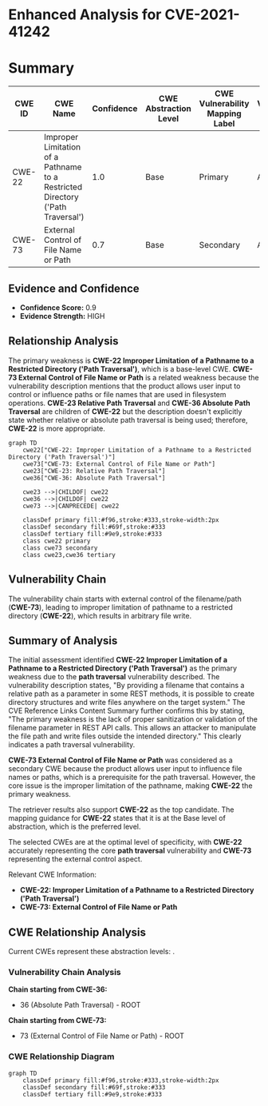 # Enhanced Analysis for CVE-2021-41242

# Summary
| CWE ID | CWE Name | Confidence | CWE Abstraction Level | CWE Vulnerability Mapping Label | CWE-Vulnerability Mapping Notes |
|---|---|---|---|---|---|
| CWE-22 | Improper Limitation of a Pathname to a Restricted Directory ('Path Traversal') | 1.0 | Base | Primary | Allowed |
| CWE-73 | External Control of File Name or Path | 0.7 | Base | Secondary | Allowed |

## Evidence and Confidence

*   **Confidence Score:** 0.9
*   **Evidence Strength:** HIGH

## Relationship Analysis
The primary weakness is **CWE-22 Improper Limitation of a Pathname to a Restricted Directory ('Path Traversal')**, which is a base-level CWE. **CWE-73 External Control of File Name or Path** is a related weakness because the vulnerability description mentions that the product allows user input to control or influence paths or file names that are used in filesystem operations. **CWE-23 Relative Path Traversal** and **CWE-36 Absolute Path Traversal** are children of **CWE-22** but the description doesn't explicitly state whether relative or absolute path traversal is being used; therefore, **CWE-22** is more appropriate.

```mermaid
graph TD
    cwe22["CWE-22: Improper Limitation of a Pathname to a Restricted Directory ('Path Traversal')"]
    cwe73["CWE-73: External Control of File Name or Path"]
    cwe23["CWE-23: Relative Path Traversal"]
    cwe36["CWE-36: Absolute Path Traversal"]
    
    cwe23 -->|CHILDOF| cwe22
    cwe36 -->|CHILDOF| cwe22
    cwe73 -->|CANPRECEDE| cwe22
    
    classDef primary fill:#f96,stroke:#333,stroke-width:2px
    classDef secondary fill:#69f,stroke:#333
    classDef tertiary fill:#9e9,stroke:#333
    class cwe22 primary
    class cwe73 secondary
    class cwe23,cwe36 tertiary
```

## Vulnerability Chain
The vulnerability chain starts with external control of the filename/path (**CWE-73**), leading to improper limitation of pathname to a restricted directory (**CWE-22**), which results in arbitrary file write.

## Summary of Analysis
The initial assessment identified **CWE-22 Improper Limitation of a Pathname to a Restricted Directory ('Path Traversal')** as the primary weakness due to the **path traversal** vulnerability described. The vulnerability description states, "By providing a filename that contains a relative path as a parameter in some REST methods, it is possible to create directory structures and write files anywhere on the target system." The CVE Reference Links Content Summary further confirms this by stating, "The primary weakness is the lack of proper sanitization or validation of the filename parameter in REST API calls. This allows an attacker to manipulate the file path and write files outside the intended directory." This clearly indicates a path traversal vulnerability.

**CWE-73 External Control of File Name or Path** was considered as a secondary CWE because the product allows user input to influence file names or paths, which is a prerequisite for the path traversal. However, the core issue is the improper limitation of the pathname, making **CWE-22** the primary weakness.

The retriever results also support **CWE-22** as the top candidate. The mapping guidance for **CWE-22** states that it is at the Base level of abstraction, which is the preferred level.

The selected CWEs are at the optimal level of specificity, with **CWE-22** accurately representing the core **path traversal** vulnerability and **CWE-73** representing the external control aspect.

Relevant CWE Information:
- **CWE-22: Improper Limitation of a Pathname to a Restricted Directory ('Path Traversal')**
- **CWE-73: External Control of File Name or Path**


## CWE Relationship Analysis

Current CWEs represent these abstraction levels: .


### Vulnerability Chain Analysis

**Chain starting from CWE-36:**
- 36 (Absolute Path Traversal) - ROOT


**Chain starting from CWE-73:**
- 73 (External Control of File Name or Path) - ROOT



### CWE Relationship Diagram

```mermaid
graph TD
    classDef primary fill:#f96,stroke:#333,stroke-width:2px
    classDef secondary fill:#69f,stroke:#333
    classDef tertiary fill:#9e9,stroke:#333
```